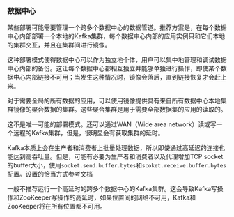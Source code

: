 ### 数据中心

某些部署可能需要管理一个跨多个数据中心的数据管道。推荐方案是，在每个数据中心内部部署一个本地的Kafka集群，每个数据中心内部的应用实例只和它们本地的集群交互，并且在集群间进行镜像。

这种部署模式使得数据中心可以作为独立地个体，用户可以集中地管理和调试数据中心内部的备份。这让每个数据中心都相互独立并能够单独进行操作，即使某个数据中心内部链接不可用；当发生这种情况时，镜像会落后，直到链接恢复才会赶上来。

对于需要全局的所有数据的应用，可以使用镜像提供具有来自所有数据中心本地集群镜像的聚合数据的集群。这些聚合集群是用于需要全部数据集的应用的读取的。

这不是唯一可能的部署模式。还可以通过WAN（Wide area network）读或写一个远程的Kafka集群，但是，很明显会有获取集群的延时。

Kafka本质上会在生产者和消费者上批量处理数据，所以即使通过高延迟的连接也能达到高吞吐量。但是，可能有必要为生产者和消费者以及代理增加TCP socket的buffer大小，使用`socket.send.buffer.bytes`和`scoket.receive.buffer.bytes`配置。设置的恰当方式参考[文档](https://en.wikipedia.org/wiki/Bandwidth-delay_product)

一般不推荐运行一个高延时的跨多个数据中心的Kafka集群。这会导致Kafka写操作和ZooKeeper写操作的高延时，如果位置间的网络不可用，Kafka和ZooKeeper将在所有位置都不可用。